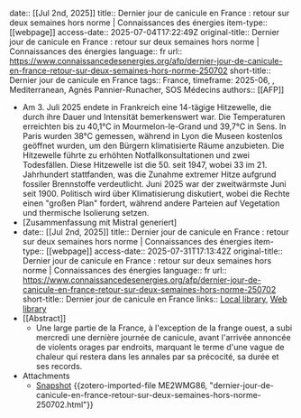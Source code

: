 date:: [[Jul 2nd, 2025]]
title:: Dernier jour de canicule en France : retour sur deux semaines hors norme | Connaissances des énergies
item-type:: [[webpage]]
access-date:: 2025-07-04T17:22:49Z
original-title:: Dernier jour de canicule en France : retour sur deux semaines hors norme | Connaissances des énergies
language:: fr
url:: https://www.connaissancedesenergies.org/afp/dernier-jour-de-canicule-en-france-retour-sur-deux-semaines-hors-norme-250702
short-title:: Dernier jour de canicule en France
tags:: France, timeframe: 2025-06, , Mediterranean, Agnès Pannier-Runacher, SOS Médecins
authors:: [[AFP]]

- Am 3. Juli 2025 endete in Frankreich eine 14-tägige Hitzewelle, die durch ihre Dauer und Intensität bemerkenswert war. Die Temperaturen erreichten bis zu 40,1°C in Mourmelon-le-Grand und 39,7°C in Sens. In Paris wurden 38°C gemessen, während in Lyon die Museen kostenlos geöffnet wurden, um den Bürgern klimatisierte Räume anzubieten. Die Hitzewelle führte zu erhöhten Notfallkonsultationen und zwei Todesfällen. Diese Hitzewelle ist die 50. seit 1947, wobei 33 im 21. Jahrhundert stattfanden, was die Zunahme extremer Hitze aufgrund fossiler Brennstoffe verdeutlicht. Juni 2025 war der zweitwärmste Juni seit 1900. Politisch wird über Klimatisierung diskutiert, wobei die Rechte einen "großen Plan" fordert, während andere Parteien auf Vegetation und thermische Isolierung setzen.
- [Zusammenfassung mit Mistral generiert]
- date:: [[Jul 2nd, 2025]]
  title:: Dernier jour de canicule en France : retour sur deux semaines hors norme | Connaissances des énergies
  item-type:: [[webpage]]
  access-date:: 2025-07-31T17:13:42Z
  original-title:: Dernier jour de canicule en France : retour sur deux semaines hors norme | Connaissances des énergies
  language:: fr
  url:: https://www.connaissancedesenergies.org/afp/dernier-jour-de-canicule-en-france-retour-sur-deux-semaines-hors-norme-250702
  short-title:: Dernier jour de canicule en France
  links:: [Local library](zotero://select/library/items/H8R2SNU2), [Web library](https://www.zotero.org/users/46463/items/H8R2SNU2)
- [[Abstract]]
	- Une large partie de la France, à l'exception de la frange ouest, a subi mercredi une dernière journée de canicule, avant l'arrivée annoncée de violents orages par endroits, marquant le terme d'une vague de chaleur qui restera dans les annales par sa précocité, sa durée et ses records.
- Attachments
	- [Snapshot](https://www.connaissancedesenergies.org/afp/dernier-jour-de-canicule-en-france-retour-sur-deux-semaines-hors-norme-250702) {{zotero-imported-file ME2WMG86, "dernier-jour-de-canicule-en-france-retour-sur-deux-semaines-hors-norme-250702.html"}}